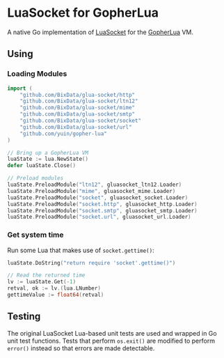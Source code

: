 # LuaSocket for GopherLua

A native Go implementation of [LuaSocket](https://github.com/diegonehab/luasocket) for the [GopherLua](https://github.com/yuin/gopher-lua) VM.

## Using

### Loading Modules

```go
import (
	"github.com/BixData/glua-socket/http"
	"github.com/BixData/glua-socket/ltn12"
	"github.com/BixData/glua-socket/mime"
	"github.com/BixData/glua-socket/smtp"
	"github.com/BixData/glua-socket/socket"
	"github.com/BixData/glua-socket/url"
	"github.com/yuin/gopher-lua"
)

// Bring up a GopherLua VM
luaState := lua.NewState()
defer luaState.Close()

// Preload modules
luaState.PreloadModule("ltn12", gluasocket_ltn12.Loader)
luaState.PreloadModule("mime", gluasocket_mime.Loader)
luaState.PreloadModule("socket", gluasocket_socket.Loader)
luaState.PreloadModule("socket.http", gluasocket_http.Loader)
luaState.PreloadModule("socket.smtp", gluasocket_smtp.Loader)
luaState.PreloadModule("socket.url", gluasocket_url.Loader)
```

### Get system time

Run some Lua that makes use of `socket.gettime()`:

```go
luaState.DoString("return require 'socket'.gettime()")

// Read the returned time
lv := luaState.Get(-1)
retval, ok := lv.(lua.LNumber)
gettimeValue := float64(retval)
```

## Testing

The original LuaSocket Lua-based unit tests are used and wrapped in Go unit test functions. Tests that perform `os.exit()` are modified to perform `error()` instead so that errors are made detectable.
